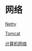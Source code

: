 # 网络

[Netty](Netty/Netty.md "Netty")

[Tomcat](Tomcat/Tomcat.md "Tomcat")

[计算机网络](计算机网络/计算机网络.md "计算机网络")
